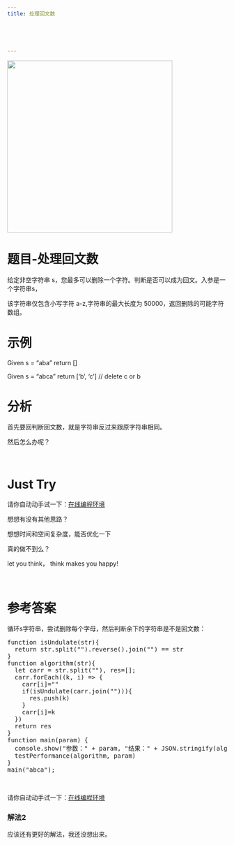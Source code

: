 ```yaml
---
title: 处理回文数





---
```


  <img loading="lazy" class="alignnone  wp-image-4303 shadow" src="https://haomou.oss-cn-beijing.aliyuncs.com/upload/2019/04/img_5cb5e63b3c673.png" data-src="https://haomou.oss-cn-beijing.aliyuncs.com/upload/2019/04/img_5cb5e63b3c673.png?x-oss-process=image/format,webp" alt="" width="379" height="394" srcset="https://haomou.oss-cn-beijing.aliyuncs.com/upload/2019/04/img_5cb5e63b3c673.png?x-oss-process=image/format,webp 1052w, https://haomou.oss-cn-beijing.aliyuncs.com/upload/2019/04/img_5cb5e63b3c673.png?x-oss-process=image/quality,q_50/resize,m_fill,w_288,h_300/format,webp 288w, https://haomou.oss-cn-beijing.aliyuncs.com/upload/2019/04/img_5cb5e63b3c673.png?x-oss-process=image/quality,q_50/resize,m_fill,w_768,h_799/format,webp 768w, https://haomou.oss-cn-beijing.aliyuncs.com/upload/2019/04/img_5cb5e63b3c673.png?x-oss-process=image/quality,q_50/resize,m_fill,w_577,h_600/format,webp 577w" sizes="(max-width: 379px) 100vw, 379px" />

# 题目-处理回文数

给定非空字符串 s，您最多可以删除一个字符。判断是否可以成为回文。入参是一个字符串s，

该字符串仅包含小写字符 a-z,字符串的最大长度为 50000，返回删除的可能字符数组。

# 示例

Given s = &#8220;aba&#8221; return []

Given s = &#8220;abca&#8221; return [&#8216;b&#8217;, &#8216;c&#8217;] // delete c or b

# 分析

首先要回判断回文数，就是字符串反过来跟原字符串相同。

然后怎么办呢？

&nbsp;

# Just Try

请你自动动手试一下：[在线编程环境][1]

想想有没有其他思路？

想想时间和空间复杂度，能否优化一下

真的做不到么？

let you think， think makes you happy!

&nbsp;

# 参考答案

循环s字符串，尝试删除每个字母，然后判断余下的字符串是不是回文数：

<pre class="EnlighterJSRAW" data-enlighter-language="null">function isUndulate(str){
  return str.split("").reverse().join("") == str
}
function algorithm(str){
  let carr = str.split(""), res=[];
  carr.forEach((k, i) => {
    carr[i]=""
    if(isUndulate(carr.join(""))){
      res.push(k)
    }
    carr[i]=k
  })
  return res
}
function main(param) {
  console.show("参数：" + param, "结果：" + JSON.stringify(algorithm(param)))
  testPerformance(algorithm, param)
}
main("abca");</pre>

&nbsp;

请你自动动手试一下：[在线编程环境][2]

### 解法2

应该还有更好的解法，我还没想出来。

 [1]: https://www.f2e123.com/code?code=algorithm&pid=4204
 [2]: https://www.f2e123.com/code?pid=4204
